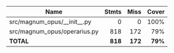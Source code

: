 | Name                             |    Stmts |     Miss |   Cover |
|--------------------------------- | -------: | -------: | ------: |
| src/magnum\_opus/\_\_init\_\_.py |        0 |        0 |    100% |
| src/magnum\_opus/operarius.py    |      818 |      172 |     79% |
|                        **TOTAL** |  **818** |  **172** | **79%** |
